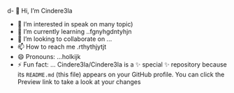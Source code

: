 d- 👋 Hi, I’m Cindere3la
- 👀 I’m interested in speak on many topic)
- 🌱 I’m currently learning ..fgnyhgdntyhjn
- 💞️ I’m looking to collaborate on ...
- 📫 How to reach me .rthythjytjt
- 😄 Pronouns: ...holkijk
- ⚡ Fun fact: ...
Cindere3la/Cindere3la is a ✨ special ✨ repository because its `README.md` (this file) appears on your GitHub profile.
You can click the Preview link to take a look at your changes
